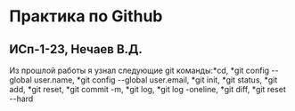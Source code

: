 # Практика по Github
## ИСп-1-23, Нечаев В.Д.
Из прошлой работы я узнал следующие git команды:*cd, *git config --global user.name, *git config --global user.email, *git init, *git status, *git add, *git reset, *git commit -m, *git log, *git log -oneline, *git diff, *git reset --hard
